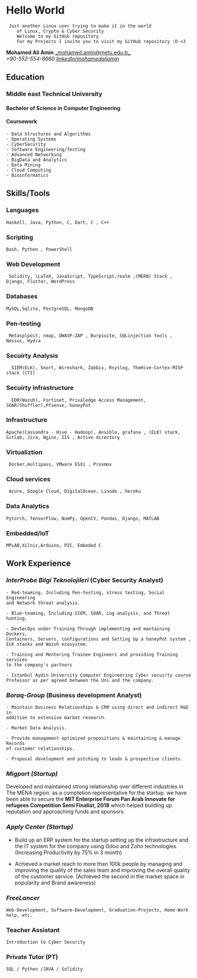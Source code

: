 # Hello World

     Just another Linux user trying to make it in the world
        of Linux, Crypto & Cyber Security
        Welcome to my GitHub repository
        For my Projects I invite you to visit my GitHub repository :D <3

**Mohamed Ali Amin**
[_mohamed.amin@metu.edu.tr_](mailto:mohamed.amin@metu.edu.tr)  
_+90-552-554-8660_
[_linkedIn/mohamedaliamin_](https://www.linkedin.com/in/mohamedaliamin)

## Education

### Middle east Technical University

#### Bachelor of Science in Computer Engineering

#### Coursework

    - Data Structures and Algorithms
    - Operating Systems
    - CyberSecurity
    - Software Engineering/Testing
    - Advanced Networking
    - BigData and Analytics
    - Data Mining
    - Cloud Computing
    - Bioinformatics

## Skills/Tools

### Languages

    Haskell, Java, Python, C, Dart, C , C++  

### Scripting  

    Bash, Python , PowerShell 

### Web Development

     Solidity, \LaTeX, JavaScript, TypeScript,realm ,(MERN) Stack , Django, Flutter, WordPress 

### Databases  

    MySQL,Sqlite, PostgreSQL, MongoDB 

### Pen-testing

     Metasplpoit, nmap, OWASP-ZAP , Burpsuite, SQLinjection tools , Nessus, Hydra 

### Secuirty Analysis

      SIEM(ELK), Snort, Wireshark, Zabbix, Rsyslog, TheHive-Cortex-MISP stack (CTI) 

### Secuirty infrastructure

      EDR(Wazuh), Fortinet, Privaledge Access Management, SOAR(Shuffler),Pfsense, honeyPot 

### Infrastructure  

    Apache(Cassandra - Hive - Hadoop), Ansible, grafana , (ELK) stack, Gitlab, Jira, Nginx, IIS , Active directory 

### Virtualiztion

     Docker,multipass, VMware ESXi , Proxmox 

### Cloud services

     Azure, Google Cloud, DigitalOcean, Linode , heroku 

### Data Analytics  

    Pytorch, TensorFlow, NumPy, OpenCV, Pandas, Django, MATLAB 

### Embedded/IoT  

    MPLAB,Xilnix,Arduino, PIC, Embeded C 

## Work Experience

### _InterProbe Bilgi Teknolojileri_ (Cyber Security Analyst)

    - Red-teaming, Including Pen-testing, stress testing, Social Engineering
    and Network threat analysis.

    - Blue-teaming, Including SIEM, SOAR, Log analysis, and Threat hunting.

    - DevSecOps under Training Through implementing and mantaining Dockers,
    Containers, Servers, configurations and Setting Up a honeyPot system ,
    ELK stacks and Wazuh ecosystem.

    - Training and Mentoring Trainee Engineers and providing Training services
    to the company's partners

    - Istanbul Aydin University Computer Engineering Cyber secuirty course
    Professor as per agreed between the Uni and the company.

### _Boraq-Group_ (Business development Analyst)

    - Maintain Business Relationships & CRM using direct and indirect R&D in
    addition to extensive market research.

    - Market Data Analysis.

    - Provide management optimized propositions & maintaining & manage Records
    of customer relationships.

    - Proposal development and pitching to leads & prospective clients.

### _Migport (Startup)_

Developed and maintained strong relationship over different industries
in The MENA region. as a comptetion representative for the startup. we
have been able to secure the **MIT Enterprise Forum Pan Arab Innovate
for refugees Competition Semi Finalist, 2018** which helped building up
reputation and approaching funds and sponsors.

### _Apply Center (Startup)_

- Build up an ERP system for the startup setting up the infrastructure and
the IT system for the company using Odoo and Zoho
technologies.(Increasing Productivity by 75% in 3 month)

- Achieved a market reach to more than 100k people by managing and
improving the quality of the sales team and improving the overall
quality of the customer service. (Achieved the second in the market
space in popularity and Brand awareness)

### _FreeLancer_

    Web-Development, Software-Development, Graduation-Projects, Home-Work help, etc.

### Teacher Assistant

    Introduction to Cyber Security

### Private Tutor (PT)

    SQL / Python /JAVA / Solidity
